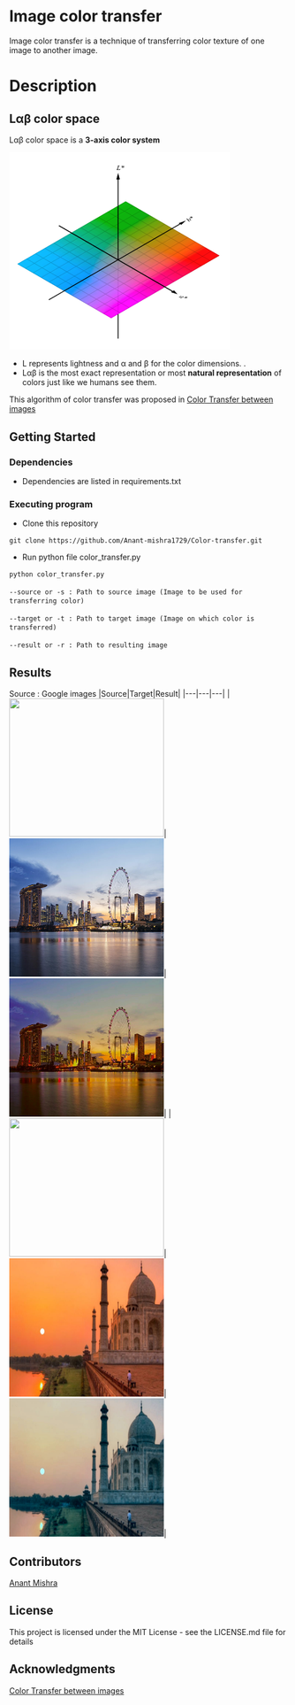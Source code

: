 # Image color transfer

Image color transfer is a technique of transferring color texture of one image to another image.

# Description

## Lαβ color space
Lαβ color space is a **3-axis color system** 

<img src = "lab-color-space.png" width = 400>

* L represents lightness and α and β for the color dimensions. .
* Lαβ is the most exact representation or most **natural representation** of colors just like we humans see them.

This algorithm of color transfer was proposed in 
<a href="https://www.cs.tau.ac.il/~turkel/imagepapers/ColorTransfer.pdf">Color Transfer between images</a>

## Getting Started

### Dependencies 

* Dependencies are listed in requirements.txt

### Executing program

* Clone this repository

```
git clone https://github.com/Anant-mishra1729/Color-transfer.git
```
* Run python file color_transfer.py
```
python color_transfer.py 

--source or -s : Path to source image (Image to be used for transferring color)

--target or -t : Path to target image (Image on which color is transferred)

--result or -r : Path to resulting image
```

## Results
Source : Google images
|Source|Target|Result|
|---|---|---|
|<img align = "center`" src = "source/evening_beach.jpg" width = 280 height = 250>|<img align = "center`" src = "target/london.jpg" width = 280 height = 250>|<img align = "center`" src = "result/evening_beach_london.jpg" width = 280 height = 250>|
|<img align = "center`" src = "source/beach.jpg" width = 280 height = 250>|<img align = "center`" src = "target/taj_mahal.jpg" width = 280 height = 250>|<img align = "center`" src = "result/beach_taj_mahal.jpg" width = 280 height = 250>|
## Contributors

<a href="https://github.com/Anant-mishra1729">Anant Mishra</a>

## License

This project is licensed under the MIT License - see the LICENSE.md file for details

## Acknowledgments
<a href="https://www.cs.tau.ac.il/~turkel/imagepapers/ColorTransfer.pdf">Color Transfer between images</a>
